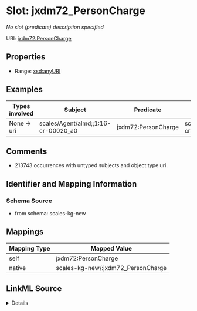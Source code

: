 

# Slot: jxdm72_PersonCharge


_No slot (predicate) description specified_





URI: [jxdm72:PersonCharge](http://release.niem.gov/niem/domains/jxdm/7.2/#PersonCharge)



<!-- no inheritance hierarchy -->








## Properties

* Range: [xsd:anyURI](xsd:anyURI)






## Examples

| Types involved | Subject | Predicate | Object |
| --- | --- | --- | --- |
| None → uri | scales/Agent/almd;;1:16-cr-00020_a0 | jxdm72:PersonCharge | scales/Charge/almd;;1:16-cr-00020_c0-1 |


## Comments

* 213743 occurrences with untyped subjects and object type uri.

## Identifier and Mapping Information







### Schema Source


* from schema: scales-kg-new




## Mappings

| Mapping Type | Mapped Value |
| ---  | ---  |
| self | jxdm72:PersonCharge |
| native | scales-kg-new/:jxdm72_PersonCharge |




## LinkML Source

<details>

```yaml
name: jxdm72_PersonCharge
description: No slot (predicate) description specified
comments:
- 213743 occurrences with untyped subjects and object type uri.
examples:
- description: None → uri
  object:
    example_object: scales/Charge/almd;;1:16-cr-00020_c0-1
    example_object_type: uri
    example_predicate: jxdm72:PersonCharge
    example_subject: scales/Agent/almd;;1:16-cr-00020_a0
    example_subject_type: None
from_schema: scales-kg-new
rank: 1000
slot_uri: jxdm72:PersonCharge
alias: jxdm72_PersonCharge
range: uri

```
</details>